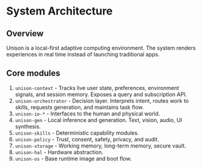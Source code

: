 # System Architecture

## Overview
Unison is a local-first adaptive computing environment. The system renders experiences in real time instead of launching traditional apps.

## Core modules
1. `unison-context` - Tracks live user state, preferences, environment signals, and session memory. Exposes a query and subscription API.
2. `unison-orchestrator` - Decision layer. Interprets intent, routes work to skills, requests generation, and maintains task flow.
3. `unison-io-*` - Interfaces to the human and physical world.
4. `unison-gen` - Local inference and generation. Text, vision, audio, UI synthesis.
5. `unison-skills` - Deterministic capability modules.
6. `unison-policy` - Trust, consent, safety, privacy, and audit.
7. `unison-storage` - Working memory, long-term memory, secure vault.
8. `unison-hal` - Hardware abstraction.
9. `unison-os` - Base runtime image and boot flow.

